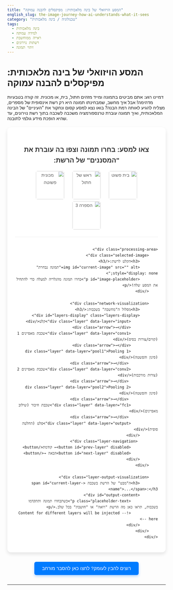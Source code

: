```yaml
---
title: "המסע הויזואלי של בינה מלאכותית: מפיקסלים להבנה עמוקה"
english_slug: the-image-journey-how-ai-understands-what-it-sees
category: "טכנולוגיה / בינה מלאכותית"
tags:
  - בינה מלאכותית
  - למידה עמוקה
  - ראייה ממוחשבת
  - רשתות נוירונים
  - זיהוי תמונה
---
```

# המסע הויזואלי של בינה מלאכותית: מפיקסלים להבנה עמוקה

דמיינו רגע: אתם מביטים בתמונה ומייד מזהים חתול, בית, או מכונית. זה קורה בטבעיות מדהימה! אבל איך מחשב, שמבחינתו תמונה היא רק רשת אינסופית של מספרים, מצליח להגיע לאותה רמת הבנה? בואו נצא למסע קסום ונחקור את "העיניים" של הבינה המלאכותית, ואיך תמונה עוברת טרנספורמציה משכבה לשכבה בתוך רשת נוירונים, עד שהיא הופכת מידע גולמי לתובנה.

<div class="interactive-app">
    <h2>צאו למסע: בחרו תמונה וצפו בה עוברת את "המסננים" של הרשת:</h2>
    <div class="image-selection">
        <img src="https://upload.wikimedia.org/wikipedia/commons/thumb/4/4a/Simple_House_Image_example.svg/120px-Simple_House_Image_example.svg.png" data-image-key="house" alt="בית פשוט" class="thumbnail">
        <img src="https://upload.wikimedia.org/wikipedia/commons/thumb/4/4d/Cat_Cafe_Cat_1.jpg/120px-Cat_Cafe_Cat_1.jpg" data-image-key="cat" alt="ראש של חתול" class="thumbnail">
        <img src="https://upload.wikimedia.org/wikipedia/commons/thumb/2/27/Simple_car_image.svg/120px-Simple_car_image.svg.png" data-image-key="car" alt="מכונית פשוטה" class="thumbnail">
        <img src="https://upload.wikimedia.org/wikipedia/commons/thumb/c/c1/Number_3.svg/120px-Number_3.svg.png" data-image-key="three" alt="הספרה 3" class="thumbnail">
    </div>

    <div class="processing-area">
        <div class="selected-image">
            <h3>הקלט לרשת:</h3>
            <img id="current-image" src="" alt="תמונה נבחרת" style="display: none;">
            <p id="image-placeholder">בחרו תמונה מהגלריה למעלה כדי להתחיל את המסע שלה!</p>
        </div>

        <div class="network-visualization">
            <h3>מסלול ה"מחשבה" בשכבות:</h3>
            <div id="layers-display" class="layers-display">
                <div class="layer" data-layer="input">קלט</div>
                <div class="arrow">→</div>
                <div class="layer" data-layer="conv1">שכבת מאפיינים 1 (קווים/צורות בסיס)</div>
                <div class="arrow">→</div>
                <div class="layer" data-layer="pool1">Pooling 1 (סינון והפשטה)</div>
                 <div class="arrow">→</div>
                <div class="layer" data-layer="conv2">שכבת מאפיינים 2 (צורות מורכבות)</div>
                 <div class="arrow">→</div>
                <div class="layer" data-layer="pool2">Pooling 2 (סינון והפשטה)</div>
                 <div class="arrow">→</div>
                <div class="layer" data-layer="fc1">שכבת חיבור (שילוב מאפיינים)</div>
                 <div class="arrow">→</div>
                <div class="layer" data-layer="output">פלט (החלטה סופית)</div>
            </div>
             <div class="layer-navigation">
                <button id="prev-layer" disabled>← קודמת</button>
                <button id="next-layer" disabled>הבאה →</button>
            </div>
        </div>

        <div class="layer-output-visualization">
            <h3>ה"מבט" של הרשת בשכבה <span id="current-layer-name">...</span>:</h3>
            <div id="output-content">
                <p class="placeholder-text">כשתבחרו תמונה ותתקדמו בשכבות, תראו כאן מה הרשת "רואה" או "חושבת" בכל שלב.</p>
                <!-- Content for different layers will be injected here -->
            </div>
        </div>
    </div>
</div>

<button id="toggle-explanation">רוצים להבין לעומק? לחצו כאן להסבר מורחב</button>

<div id="explanation" style="display: none;">
    <h2>המסע מאחורי הקלעים: איך מחשב באמת "רואה"?</h2>

    <h3>תמונה בעיני מכונה: לא ציור, אלא מטריצה של מספרים</h3>
    <p>בניגוד לנו, שתופסים תמונה כיחידה ויזואלית אחת, מחשב "רואה" אותה כאוסף עצום של נקודות צבע זעירות - פיקסלים. כל פיקסל מיוצג על ידי קבוצת מספרים המציינים את ערכי הצבע שלו (לרוב אדום, ירוק, כחול - RGB). כך, תמונה דיגיטלית היא למעשה טבלה ענקית (או "מטריצה") של מספרים.</p>

    <h3>רשתות נוירונים: מבנה חישובי בהשראת המוח</h3>
    <p>רשת נוירונים מלאכותית היא ניסיון לחקות את פעולת המוח האנושי באופן חישובי. היא בנויה מ"נוירונים" וירטואליים, המחוברים זה לזה ב"שכבות". המידע (במקרה שלנו, ערכי הפיקסלים) זורם משכבת הקלט דרך שכבות נסתרות ועד שכבת הפלט שמספקת את התוצאה הסופית (למשל, זיהוי האובייקט). כל חיבור בין נוירונים מקבל "משקל" מספרי, שנקבע בתהליך האימון. הנוירונים מבצעים חישובים פשוטים (סכום משוקלל של הקלטים) ומעבירים את התוצאה הלאה.</p>

    <h3>למידה עמוקה: כוחן של שכבות רבות</h3>
    <p>המונח "למידה עמוקה" מתייחס לרשתות נוירונים עם מספר רב של שכבות נסתרות. העומק הזה מאפשר לרשת ללמוד ולבנות ייצוגים מורכבים יותר ויותר של הנתונים. חשבו על זה כעל בניין קומות: הקומה התחתונה מזהה מאפיינים מאוד בסיסיים (קווים, פינות). הקומה שמעליה משלבת קווים ופינות אלו כדי לזהות צורות פשוטות (עיגולים, ריבועים). הקומות העליונות יותר משלבות את הצורות הללו כדי לזהות חלקים של אובייקטים (גלגל, אוזן, גג), והשכבה האחרונה משלבת את חלקי האובייקטים כדי לזהות את האובייקט כולו. היררכיית זיהוי זו היא המפתח ל"ראייה" של בינה מלאכותית.</p>

    <h3>CNNs: המומחים לזיהוי תמונה</h3>
    <p>רשתות נוירונים קונבולוציה (Convolutional Neural Networks - CNNs) הן הארכיטקטורה הסטנדרטית למשימות ראייה ממוחשבת, וההדמיה כאן מבוססת עליהן. אלו המרכיבים העיקריים שראיתם בהדמיה:</p>
    <ul>
        <li>**שכבות קונבולוציה (Convolutional Layers):** אלו השכבות שמבצעות את "זיהוי המאפיינים" הראשוני. הן עוברות על התמונה עם "פילטרים" קטנים (מעין משקפיים קטנות שמחפשות משהו ספציפי, כמו קו אלכסוני או נקודה בהירה). כל פילטר יוצר "מפת מאפיינים" חדשה שמראה איפה הוא מצא את מה שהוא חיפש בתמונה המקורית. בשכבות הראשונות הפילטרים מחפשים מאפיינים פשוטים, ובהמשך מאפיינים מורכבים יותר.</li>
        <li>**שכבות Pooling:** תפקידן הוא לסנן ולהקטין את מפות המאפיינים. הן שומרות רק את המידע החשוב ביותר מכל אזור קטן (למשל, את הערך המקסימלי) וזורקות את השאר. זה עוזר לרשת להיות פחות רגישה לשינויים קטנים במיקום האובייקט בתמונה, ומפחית את כמות המידע לעיבוד.</li>
        <li>**שכבות Fully Connected:** לאחר שמפות המאפיינים עברו סינון והפשטה, המידע מגיע לשכבות ה-Fully Connected. כאן, כל נוירון מחובר לכל נוירון בשכבה הקודמת. שכבות אלו לוקחות את כל המאפיינים המופשטים שזוהו ומבצעות את ההחלטה הסופית: איזה אובייקט נמצא בתמונה, ועם איזו הסתברות.</li>
    </ul>

    <h3>אימון הרשת: הדרך ל"ללמוד לראות"</h3>
    <p>רשת נוירונים לא "רואה" נכון מהרגע הראשון. היא עוברת תהליך אימון: מראים לה מיליוני תמונות עם התשובות הנכונות (למשל, "זו תמונה של חתול"). הרשת מנסה לנחש, ואם היא טועה, היא "מתקנת" את המשקלים הפנימיים שלה כדי שבפעם הבאה היא תטעה פחות. התהליך הזה חוזר על עצמו שוב ושוב עד שהרשת מגיעה לרמת דיוק גבוהה.</p>

    <h3>לסיכום: מסע של הפשטה ובניית ייצוגים</h3>
    <p>כפי שראיתם בהדמיה, המסע של התמונה ברשת הוא תהליך הדרגתי: ממידע גולמי ומפורט (פיקסלים), דרך זיהוי מאפיינים פשוטים (קווים), בנייתם למאפיינים מורכבים (צורות), ועד לשילוב כל אלו להחלטה סופית. זהו כוחה של הלמידה העמוקה בראייה ממוחשבת!</p>
</div>

<style>
    /* כללי ופונטים */
    .interactive-app, #explanation {
        font-family: 'Arial', sans-serif;
        direction: rtl;
        text-align: right;
        margin: 20px auto;
        padding: 25px;
        border: none; /* Modern look, remove border */
        border-radius: 12px; /* More rounded corners */
        max-width: 900px;
        background-color: #ffffff; /* Clean white background */
        box-shadow: 0 6px 12px rgba(0, 0, 0, 0.1); /* Softer, larger shadow */
        line-height: 1.6; /* Improved readability */
    }

    .interactive-app h2, .interactive-app h3, #explanation h2, #explanation h3 {
        text-align: center; /* Center titles */
        color: #333;
        margin-bottom: 15px;
    }
    #explanation h2, #explanation h3 {
         text-align: right; /* Align explanation titles right */
    }

    /* גלריית תמונות */
    .image-selection {
        text-align: center;
        margin-bottom: 30px; /* More space below thumbnails */
        padding-bottom: 20px;
        border-bottom: 1px solid #eee;
    }

    .thumbnail {
        width: 90px; /* Slightly larger thumbnails */
        height: 90px;
        object-fit: cover;
        margin: 0 8px; /* More space around thumbnails */
        border: 3px solid transparent; /* Thicker border */
        border-radius: 8px; /* Rounded corners for images */
        cursor: pointer;
        transition: all 0.3s ease-in-out; /* Smooth transitions */
        vertical-align: middle;
        opacity: 0.7; /* Slightly dim when not selected */
    }

    .thumbnail:hover {
        border-color: #007bff; /* Highlight on hover */
        transform: translateY(-3px); /* Subtle lift effect */
        opacity: 1; /* Full opacity on hover */
    }

    .thumbnail.selected {
        border-color: #28a745; /* Green border for selected */
        box-shadow: 0 0 8px rgba(40, 167, 69, 0.4); /* Green glow */
        transform: scale(1.05); /* Slight zoom effect */
        opacity: 1; /* Full opacity when selected */
    }

    /* אזור עיבוד (Flexbox) */
    .processing-area {
        display: flex;
        flex-wrap: wrap;
        gap: 25px; /* Increased gap */
        justify-content: center;
        align-items: stretch; /* Make items stretch to fill height if needed */
    }

    .selected-image,
    .network-visualization,
    .layer-output-visualization {
        background-color: #f9f9f9; /* Light grey background for sections */
        padding: 20px;
        border-radius: 8px;
        border: 1px solid #e0e0e0; /* Lighter border */
        box-shadow: inset 0 1px 3px rgba(0, 0, 0, 0.05); /* Inner shadow for depth */
        display: flex; /* Use flexbox for internal layout */
        flex-direction: column;
    }

    .selected-image {
        flex-basis: 180px; /* Wider size for image */
        flex-shrink: 0; /* Prevent shrinking */
        text-align: center;
        align-items: center; /* Center content vertically */
        justify-content: center; /* Center content horizontally */
    }

    #current-image {
        max-width: 100%;
        height: auto;
        border: 1px solid #ccc;
        border-radius: 4px;
        box-shadow: 0 2px 4px rgba(0,0,0,0.08);
        transition: opacity 0.5s ease; /* Smooth fade in */
    }

    #image-placeholder {
        font-style: italic;
        color: #888; /* Softer color */
        text-align: center;
        min-height: 100px; /* Maintain more space */
        display: flex;
        align-items: center;
        justify-content: center;
        flex-grow: 1; /* Allow placeholder to fill space */
    }

    .network-visualization {
        flex-grow: 1; /* Allows network vis to take available space */
        min-width: 300px; /* Ensure minimum width */
        text-align: center;
        justify-content: space-between; /* Push navigation to bottom */
    }

    .layers-display {
        display: flex;
        align-items: center;
        justify-content: center;
        flex-wrap: wrap;
        gap: 8px 12px; /* Increased gap, different horizontal/vertical */
        margin-bottom: 15px;
        flex-grow: 1; /* Allow layers to take vertical space */
        align-content: center; /* Center items if they wrap */
    }

    .layer {
        background-color: #cfe2ff; /* Light blue, softer */
        color: #084298; /* Dark blue text */
        padding: 10px 15px; /* More padding */
        border-radius: 25px; /* More rounded, pill shape */
        font-size: 0.95em;
        cursor: pointer;
        transition: all 0.3s ease;
        white-space: nowrap;
        border: 1px solid transparent;
    }

    .layer:hover {
        background-color: #a0caff; /* Lighter blue on hover */
        border-color: #0d6efd; /* Blue border on hover */
    }

    .layer.active {
        background-color: #d1e7dd; /* Light green for active */
        color: #0f5132; /* Dark green text */
        border-color: #198754; /* Green border */
        transform: scale(1.05); /* Slight zoom */
        box-shadow: 0 0 10px rgba(40, 167, 69, 0.3); /* Green glow */
    }

     .arrow {
        font-size: 1.5em; /* Larger arrows */
        color: #999; /* Softer color */
         font-weight: bold;
    }

    .layer-navigation {
        margin-top: 15px;
        text-align: center;
    }

    .layer-navigation button {
        margin: 0 8px; /* More space */
        padding: 10px 20px; /* Larger buttons */
        font-size: 1em;
        cursor: pointer;
        border: 1px solid #ccc;
        border-radius: 5px;
        background-color: #f0f0f0;
        transition: all 0.3s ease;
        min-width: 120px; /* Fixed width for buttons */
        box-shadow: 0 2px 4px rgba(0,0,0,0.05);
    }

    .layer-navigation button:hover:not(:disabled) {
        background-color: #e0e0e0;
        border-color: #bbb;
         box-shadow: 0 2px 6px rgba(0,0,0,0.1);
    }

    .layer-navigation button:active:not(:disabled) {
        background-color: #d5d5d5;
        box-shadow: inset 0 1px 3px rgba(0,0,0,0.1); /* Pressed effect */
        transform: translateY(1px);
    }

    .layer-navigation button:disabled {
        opacity: 0.4; /* More faded when disabled */
        cursor: not-allowed;
         box-shadow: none;
         transform: none;
    }

    /* ויזואליזציית פלט השכבה */
    .layer-output-visualization {
         flex-basis: 100%; /* Takes full width below network vis */
        min-height: 250px; /* Ensure ample space */
        text-align: center;
        display: flex;
        flex-direction: column;
        align-items: center;
    }

     #current-layer-name {
         color: #007bff; /* Highlight layer name in title */
         font-weight: bold;
     }

    #output-content {
        margin-top: 10px;
        border: 2px dashed #d0d0d0; /* Clearer boundary */
        border-radius: 8px;
        padding: 15px;
        min-height: 180px;
        display: flex;
        align-items: center;
        justify-content: center;
        width: 100%;
        box-sizing: border-box;
        background-color: #fafafa;
        overflow: hidden; /* Hide overflow, use scroll for specific content types */
        position: relative; /* Needed for potential absolute positioning inside */
         transition: opacity 0.5s ease; /* Fade effect on content switch */
    }
    #output-content.loading {
         opacity: 0.5;
         pointer-events: none; /* Prevent clicks while loading */
    }


    #output-content img {
        max-width: 100%;
        max-height: 300px;
        object-fit: contain;
        border: 1px solid #eee;
         box-shadow: 0 2px 5px rgba(0,0,0,0.1);
    }

    .feature-map-grid {
        display: grid;
        grid-template-columns: repeat(auto-fit, minmax(40px, 1fr)); /* Larger grid cells */
        gap: 6px; /* More space */
        width: 100%;
        max-width: 500px; /* Wider grid */
        margin-top: 10px; /* Space below title */
        overflow-y: auto; /* Allow scrolling if many feature maps */
        max-height: 200px; /* Limit grid height */
        padding-right: 5px; /* Space for scrollbar */
    }

    .feature-map-cell {
        width: 100%;
        padding-top: 100%; /* Maintain square aspect ratio */
        position: relative;
        background: linear-gradient(45deg, #eee, #ddd); /* Simple gradient */
        border: 1px solid #ccc;
        border-radius: 4px;
        box-sizing: border-box;
        overflow: hidden;
        display: flex; /* For centering potential content */
        align-items: center;
        justify-content: center;
    }
    /* Add a subtle pattern hint */
    .feature-map-cell::after {
        content: '';
        display: block;
        position: absolute;
        top: 0; left: 0; right: 0; bottom: 0;
        background-image: radial-gradient(#fff 10%, transparent 10%), radial-gradient(#fff 10%, transparent 10%);
        background-size: 12px 12px;
        background-position: 0 0, 6px 6px;
        opacity: 0.1; /* Subtle visual cue */
    }
    .feature-map-cell img {
         position: absolute;
         top: 0;
         left: 0;
         width: 100%;
         height: 100%;
         object-fit: cover;
     }

    /* Description for Grid/FC */
    .layer-description {
        margin-top: 10px;
        font-size: 0.9em;
        color: #555;
        font-style: italic;
        text-align: center;
        width: 100%;
    }


    /* Classification Results (Bar Chart) */
     .classification-results {
         width: 100%;
         max-width: 450px; /* Wider result area */
         margin: 10px auto;
         text-align: left;
         padding-top: 10px; /* Space above results */
     }

    .classification-item {
        display: flex; /* Arrange label and bar side-by-side */
        align-items: center;
        margin-bottom: 12px; /* Space between items */
        font-size: 1.1em;
    }

     .classification-item strong {
         flex-basis: 120px; /* Fixed width for class name */
         flex-shrink: 0;
         margin-left: 15px; /* Space between name and bar */
         color: #333;
     }

    .probability-bar {
        flex-grow: 1; /* Bar takes remaining space */
        height: 20px; /* Bar height */
        background-color: #28a745; /* Green color for bars */
        border-radius: 4px;
        text-align: right;
        line-height: 20px;
        color: white;
        font-weight: bold;
        padding-left: 8px;
        box-sizing: border-box;
        overflow: hidden; /* Hide text if bar is too short */
        transition: width 0.8s ease-out; /* Animate bar width */
        min-width: 2%; /* Ensure tiny bars are visible */
    }

    .placeholder-text {
        color: #888;
        font-style: italic;
        text-align: center;
    }


    /* כפתור הסבר */
    #toggle-explanation {
        display: block;
        margin: 30px auto; /* More space around button */
        padding: 12px 25px; /* Larger button */
        font-size: 1.1em;
        cursor: pointer;
        border: none;
        border-radius: 6px; /* Slightly more rounded */
        background-color: #007bff;
        color: white;
        transition: background-color 0.3s ease, transform 0.1s ease;
        box-shadow: 0 4px 8px rgba(0, 123, 255, 0.3); /* Blue shadow */
    }

    #toggle-explanation:hover {
        background-color: #0056b3;
         box-shadow: 0 4px 10px rgba(0, 123, 255, 0.4);
    }
     #toggle-explanation:active {
         background-color: #004085;
         transform: translateY(1px); /* Pressed effect */
          box-shadow: 0 2px 5px rgba(0, 123, 255, 0.3);
     }


    /* אזור הסבר */
    #explanation {
        margin-top: 20px;
        padding: 25px;
        border: none;
        border-radius: 12px;
        background-color: #f8f9fa; /* Very light background */
        direction: rtl;
        text-align: right;
        max-width: 900px;
        margin-left: auto;
        margin-right: auto;
        box-shadow: 0 4px 8px rgba(0, 0, 0, 0.08); /* Softer shadow */
    }

    #explanation ul {
        margin-top: 15px;
        padding-right: 25px; /* Increased padding */
    }

     #explanation li {
         margin-bottom: 10px; /* More space between list items */
         line-height: 1.5;
     }

    /* Responsive adjustments */
    @media (max-width: 768px) {
        .processing-area {
            flex-direction: column; /* Stack elements vertically */
            align-items: center;
        }

        .selected-image,
        .network-visualization,
        .layer-output-visualization {
            width: 100%; /* Full width on smaller screens */
            flex-basis: auto; /* Auto size */
            min-width: auto;
        }

         .thumbnail {
             width: 70px;
             height: 70px;
         }

         .layers-display {
             flex-direction: row; /* Keep layers horizontal flow */
             justify-content: center;
         }

        .layer {
            font-size: 0.85em;
            padding: 8px 10px;
        }

         .arrow {
             font-size: 1.2em;
         }

         .feature-map-grid {
             grid-template-columns: repeat(auto-fit, minmax(30px, 1fr)); /* Smaller cells on mobile */
             gap: 4px;
             max-width: 100%;
         }

         .classification-item {
             flex-direction: column; /* Stack label and bar */
             align-items: flex-start;
         }
         .classification-item strong {
             margin-left: 0;
             margin-bottom: 5px;
         }
         .probability-bar {
             width: 100% !important; /* Let JS control width based on parent */
             text-align: center;
         }
         .classification-results {
             max-width: 100%;
         }
    }


</style>

<script>
    document.addEventListener('DOMContentLoaded', () => {
        const thumbnails = document.querySelectorAll('.thumbnail');
        const currentImage = document.getElementById('current-image');
        const imagePlaceholder = document.getElementById('image-placeholder');
        const layersDisplay = document.getElementById('layers-display');
        const layerElements = layersDisplay.querySelectorAll('.layer');
        const outputContent = document.getElementById('output-content');
        const currentLayerNameSpan = document.getElementById('current-layer-name');
        const prevLayerButton = document.getElementById('prev-layer');
        const nextLayerButton = document.getElementById('next-layer');
        const toggleExplanationButton = document.getElementById('toggle-explanation');
        const explanationDiv = document.getElementById('explanation');

        let currentImageKey = null;
        let currentLayerIndex = -1; // -1 means no image selected or before first layer

        // --- Simulated Data ---
        // Store simulated outputs for each image and layer
        // In a real app, this would be computed by a model
        // Added more descriptive names matching the UI layers
        const simulatedOutputs = {
            house: {
                input: { type: 'image', src: 'https://upload.wikimedia.org/wikipedia/commons/thumb/4/4a/Simple_House_Image_example.svg/250px-Simple_House_Image_example.svg.png', name: 'קלט' },
                'conv1': { type: 'grid', count: 8, description: 'זיהוי קווים, פינות ומאפיינים בסיסיים', name: 'שכבת מאפיינים 1' }, // Simulate 8 feature maps
                'pool1': { type: 'grid', count: 8, description: 'הקטנת מימדים וסינון רעשים (קווים)', name: 'Pooling 1' },
                'conv2': { type: 'grid', count: 16, description: 'זיהוי צורות פשוטות יותר (חלון, גג)', name: 'שכבת מאפיינים 2' }, // Simulate 16 feature maps
                'pool2': { type: 'grid', count: 16, description: 'הקטנת מימדים וסינון רעשים (צורות)', name: 'Pooling 2' },
                'fc1': { type: 'text', content: 'הנתונים עובדו לייצוג מופשט, מוכנים לסיווג', name: 'שכבת חיבור' }, // Abstract representation
                output: { type: 'classification', probabilities: { 'בית': 0.95, 'מכונית': 0.02, 'חתול': 0.01, 'ספרה': 0.00 }, name: 'פלט' }
            },
            cat: {
                input: { type: 'image', src: 'https://upload.wikimedia.org/wikipedia/commons/thumb/4/4d/Cat_Cafe_Cat_1.jpg/250px-Cat_Cafe_Cat_1.jpg', name: 'קלט' },
                'conv1': { type: 'grid', count: 8, description: 'זיהוי קווים, נקודות וטקסטורות פרווה', name: 'שכבת מאפיינים 1' },
                'pool1': { type: 'grid', count: 8, description: 'הקטנת מימדים וסינון רעשים (קווים/טקסטורות)', name: 'Pooling 1' },
                'conv2': { type: 'grid', count: 16, description: 'זיהוי מאפייני פנים (עיניים, אוזניים, אף)', name: 'שכבת מאפיינים 2' },
                'pool2': { type: 'grid', count: 16, description: 'הקטנת מימדים וסינון רעשים (מאפייני פנים)', name: 'Pooling 2' },
                 'fc1': { type: 'text', content: 'הנתונים עובדו לייצוג מופשט, מוכנים לסיווג', name: 'שכבת חיבור' },
                output: { type: 'classification', probabilities: { 'חתול': 0.98, 'בית': 0.00, 'מכונית': 0.01, 'ספרה': 0.00 }, name: 'פלט' }
            },
             car: {
                input: { type: 'image', src: 'https://upload.wikimedia.org/wikipedia/commons/thumb/2/27/Simple_car_image.svg/250px-Simple_car_image.svg.png', name: 'קלט' },
                'conv1': { type: 'grid', count: 8, description: 'זיהוי קווים אופקיים, אנכיים ומעוגלים', name: 'שכבת מאפיינים 1' },
                'pool1': { type: 'grid', count: 8, description: 'הקטנת מימדים וסינון רעשים (קווים)', name: 'Pooling 1' },
                'conv2': { type: 'grid', count: 16, description: 'זיהוי גלגלים, חלונות וצורת הרכב הכללית', name: 'שכבת מאפיינים 2' },
                'pool2': { type: 'grid', count: 16, description: 'הקטנת מימדים וסינון רעשים (גלגלים/צורות)', name: 'Pooling 2' },
                 'fc1': { type: 'text', content: 'הנתונים עובדו לייצוג מופשט, מוכנים לסיווג', name: 'שכבת חיבור' },
                output: { type: 'classification', probabilities: { 'מכונית': 0.96, 'בית': 0.01, 'חתול': 0.01, 'ספרה': 0.00 }, name: 'פלט' }
            },
            three: {
                input: { type: 'image', src: 'https://upload.wikimedia.org/wikipedia/commons/thumb/c/c1/Number_3.svg/250px-Number_3.svg.png', name: 'קלט' },
                'conv1': { type: 'grid', count: 8, description: 'זיהוי קווים מעוגלים וקשתות', name: 'שכבת מאפיינים 1' },
                'pool1': { type: 'grid', count: 8, description: 'הקטנת מימדים וסינון רעשים (קשתות)', name: 'Pooling 1' },
                'conv2': { type: 'grid', count: 16, description: 'זיהוי שילוב קשתות היוצר את הספרה 3', name: 'שכבת מאפיינים 2' },
                'pool2': { type: 'grid', count: 16, description: 'הקטנת מימדים וסינון רעשים (ספרה)', name: 'Pooling 2' },
                 'fc1': { type: 'text', content: 'הנתונים עובדו לייצוג מופשט, מוכנים לסיווג', name: 'שכבת חיבור' },
                output: { type: 'classification', probabilities: { 'ספרה': 0.99, 'בית': 0.00, 'מכונית': 0.00, 'חתול': 0.00 }, name: 'פלט' }
            }
        };

        const layerKeys = Object.keys(simulatedOutputs.house); // Assuming same layers for all images

        // --- Functions ---

        function selectImage(imageKey) {
            if (currentImageKey === imageKey) {
                 // If already selected, do nothing
                 return;
             }
            currentImageKey = imageKey;
            const imageData = simulatedOutputs[imageKey];

            // Update selected thumbnail style
            thumbnails.forEach(thumb => {
                if (thumb.dataset.imageKey === imageKey) {
                    thumb.classList.add('selected');
                } else {
                    thumb.classList.remove('selected');
                }
            });

            // Display selected image with animation
            currentImage.style.opacity = 0; // Start fade out
             setTimeout(() => { // Wait for fade out
                currentImage.src = imageData.input.src;
                currentImage.style.display = 'block';
                imagePlaceholder.style.display = 'none';
                 currentImage.style.opacity = 1; // Fade in
            }, 300);


            // Reset to input layer and update display
            currentLayerIndex = 0;
            updateLayerDisplay();
            updateNavigationButtons();
        }

        function updateLayerDisplay() {
             outputContent.classList.add('loading'); // Add loading class for animation
            if (currentImageKey === null || currentLayerIndex === -1) {
                outputContent.innerHTML = '<p class="placeholder-text">בחרו תמונה והתחילו את המסע.</p>';
                 currentLayerNameSpan.textContent = '...';
                 layerElements.forEach(layer => layer.classList.remove('active'));
                 outputContent.classList.remove('loading');
                return;
            }

            // Highlight active layer in the network visualization
            layerElements.forEach((layer, index) => {
                if (index === currentLayerIndex) {
                    layer.classList.add('active');
                } else {
                    layer.classList.remove('active');
                }
            });

            // Get the current layer key and data
            const currentLayerKey = layerKeys[currentLayerIndex];
            const layerData = simulatedOutputs[currentImageKey][currentLayerKey];

            // Update the layer name span
            currentLayerNameSpan.textContent = layerData.name;

            // Update the output visualization area
            outputContent.innerHTML = ''; // Clear previous content

             // Add description below the title for relevant layers
             if (layerData.description) {
                  const descriptionDiv = document.createElement('div');
                  descriptionDiv.className = 'layer-description';
                  descriptionDiv.textContent = layerData.description;
                  outputContent.appendChild(descriptionDiv);
             }


            if (layerData.type === 'image') {
                const img = document.createElement('img');
                img.src = layerData.src;
                img.alt = `${layerData.name} output`;
                 outputContent.style.justifyContent = 'center'; // Center image
                 outputContent.style.alignItems = 'center';
                 outputContent.style.display = 'flex';
                 outputContent.appendChild(img);
            } else if (layerData.type === 'grid') {
                const gridDiv = document.createElement('div');
                gridDiv.className = 'feature-map-grid';
                // Simulate feature map appearance - just colored squares or abstract patterns
                for (let i = 0; i < layerData.count; i++) {
                     const cell = document.createElement('div');
                     cell.className = 'feature-map-cell';
                     // Simple color simulation - varies slightly per cell
                     const hue = (i * 45) % 360; // Vary hue more significantly
                     const saturation = 60 + (i % 4) * 5; // Slightly vary saturation
                     const lightness = 50 + (i % 6) * 3; // Slightly vary lightness
                     cell.style.backgroundColor = `hsl(${hue}, ${saturation}%, ${lightness}%)`;
                     cell.title = `${layerData.name} - מפת מאפיין ${i+1}`; // Tooltip
                     // Optional: Add a tiny abstract pattern image if available and suits the layer
                     // const patternImg = document.createElement('img'); patternImg.src = '...'; cell.appendChild(patternImg);
                     gridDiv.appendChild(cell);
                }
                 outputContent.style.justifyContent = 'center'; /* Center grid block */
                 outputContent.style.alignItems = 'flex-start'; /* Start items at top (description first) */
                 outputContent.style.display = 'flex';
                 outputContent.style.flexDirection = 'column';
                 outputContent.appendChild(gridDiv);
            } else if (layerData.type === 'classification') {
                const resultsDiv = document.createElement('div');
                 resultsDiv.className = 'classification-results';
                // Sort probabilities descending
                const sortedProbabilities = Object.entries(layerData.probabilities)
                    .sort(([, a], [, b]) => b - a);

                sortedProbabilities.forEach(([className, probability]) => {
                    const itemDiv = document.createElement('div');
                    itemDiv.className = 'classification-item';

                    const nameSpan = document.createElement('strong');
                    nameSpan.textContent = className;
                    itemDiv.appendChild(nameSpan);

                    const barDiv = document.createElement('div');
                    barDiv.className = 'probability-bar';
                    const percentage = (probability * 100).toFixed(1);
                     // Use a small timeout to trigger CSS transition after element is added
                     setTimeout(() => {
                        barDiv.style.width = `${percentage}%`;
                     }, 50); // Small delay is enough

                    barDiv.textContent = `${percentage}%`;
                    itemDiv.appendChild(barDiv);

                    resultsDiv.appendChild(itemDiv);
                });
                 outputContent.style.justifyContent = 'flex-start'; /* Start items at top */
                 outputContent.style.alignItems = 'center'; /* Center block */
                 outputContent.style.display = 'flex';
                 outputContent.style.flexDirection = 'column';
                 outputContent.appendChild(resultsDiv);
            } else if (layerData.type === 'text') {
                 const textDiv = document.createElement('div');
                 textDiv.textContent = layerData.content;
                 textDiv.style.fontStyle = 'italic';
                 textDiv.style.color = '#555';
                 textDiv.style.textAlign = 'center';
                 textDiv.style.width = '100%';
                 outputContent.style.justifyContent = 'center'; /* Center content */
                 outputContent.style.alignItems = 'center';
                 outputContent.style.display = 'flex';
                 outputContent.appendChild(textDiv);
             }
             else {
                // Default or unsupported type
                outputContent.innerHTML = '<p class="placeholder-text">אין הדמיה זמינה עבור שכבה זו.</p>';
                 outputContent.style.justifyContent = 'center';
                 outputContent.style.alignItems = 'center';
                 outputContent.style.display = 'flex';
            }

            // Remove loading class after content is ready (or with a slight delay)
            setTimeout(() => {
                 outputContent.classList.remove('loading');
            }, 100);

        }

        function updateNavigationButtons() {
            prevLayerButton.disabled = currentLayerIndex <= 0;
            nextLayerButton.disabled = currentLayerIndex >= layerKeys.length - 1;
        }

        function goToNextLayer() {
            if (currentImageKey !== null && currentLayerIndex < layerKeys.length - 1) {
                currentLayerIndex++;
                updateLayerDisplay();
                updateNavigationButtons();
            }
        }

        function goToPreviousLayer() {
            if (currentImageKey !== null && currentLayerIndex > 0) {
                currentLayerIndex--;
                updateLayerDisplay();
                updateNavigationButtons();
            }
        }

        // --- Event Listeners ---

        thumbnails.forEach(thumbnail => {
            thumbnail.addEventListener('click', () => {
                selectImage(thumbnail.dataset.imageKey);
            });
        });

        prevLayerButton.addEventListener('click', goToPreviousLayer);
        nextLayerButton.addEventListener('click', goToNextLayer);

         layerElements.forEach((layer, index) => {
             layer.addEventListener('click', () => {
                 if (currentImageKey !== null) { // Only allow clicking layers if an image is selected
                     if (currentLayerIndex === index) return; // Do nothing if clicking active layer
                     currentLayerIndex = index;
                     updateLayerDisplay();
                     updateNavigationButtons();
                 }
             });
         });

        toggleExplanationButton.addEventListener('click', () => {
            const isHidden = explanationDiv.style.display === 'none';
            // Use CSS class and transitions for smoother toggle if needed, but display property is simpler
            explanationDiv.style.display = isHidden ? 'block' : 'none';
            toggleExplanationButton.textContent = isHidden ? 'הסתר הסבר מורחב' : 'רוצים להבין לעומק? לחצו כאן להסבר מורחב';
             // Scroll to explanation when shown
             if (isHidden) {
                 explanationDiv.scrollIntoView({ behavior: 'smooth', block: 'start' });
             }
        });

        // Initial state
        updateLayerDisplay(); // Set initial placeholder state
        updateNavigationButtons();
    });
</script>
---
```
